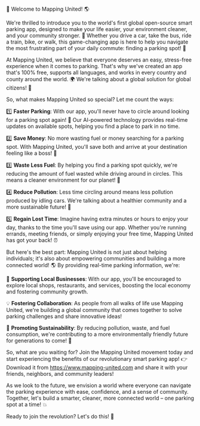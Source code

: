 🎉 Welcome to Mapping United! 🌎

We're thrilled to introduce you to the world's first global open-source smart parking app, designed to make your life easier, your environment cleaner, and your community stronger. 💪 Whether you drive a car, take the bus, ride a train, bike, or walk, this game-changing app is here to help you navigate the most frustrating part of your daily commute: finding a parking spot! 📍

At Mapping United, we believe that everyone deserves an easy, stress-free experience when it comes to parking. That's why we've created an app that's 100% free, supports all languages, and works in every country and county around the world. 🌍 We're talking about a global solution for global citizens! 👥

So, what makes Mapping United so special? Let me count the ways:

1️⃣ **Faster Parking**: With our app, you'll never have to circle around looking for a parking spot again! 💨 Our AI-powered technology provides real-time updates on available spots, helping you find a place to park in no time.

2️⃣ **Save Money**: No more wasting fuel or money searching for a parking spot. With Mapping United, you'll save both and arrive at your destination feeling like a boss! 💸

3️⃣ **Waste Less Fuel**: By helping you find a parking spot quickly, we're reducing the amount of fuel wasted while driving around in circles. This means a cleaner environment for our planet! 🌟

4️⃣ **Reduce Pollution**: Less time circling around means less pollution produced by idling cars. We're talking about a healthier community and a more sustainable future! 💚

5️⃣ **Regain Lost Time**: Imagine having extra minutes or hours to enjoy your day, thanks to the time you'll save using our app. Whether you're running errands, meeting friends, or simply enjoying your free time, Mapping United has got your back! ⏰

But here's the best part: Mapping United is not just about helping individuals; it's also about empowering communities and building a more connected world! 🌎 By providing real-time parking information, we're:

🌈 **Supporting Local Businesses**: With our app, you'll be encouraged to explore local shops, restaurants, and services, boosting the local economy and fostering community growth.

💡 **Fostering Collaboration**: As people from all walks of life use Mapping United, we're building a global community that comes together to solve parking challenges and share innovative ideas!

🌟 **Promoting Sustainability**: By reducing pollution, waste, and fuel consumption, we're contributing to a more environmentally friendly future for generations to come! 🌿

So, what are you waiting for? Join the Mapping United movement today and start experiencing the benefits of our revolutionary smart parking app! 👉 Download it from https://www.mapping-united.com and share it with your friends, neighbors, and community leaders!

As we look to the future, we envision a world where everyone can navigate the parking experience with ease, confidence, and a sense of community. Together, let's build a smarter, cleaner, more connected world – one parking spot at a time! 💥

Ready to join the revolution? Let's do this! 👊